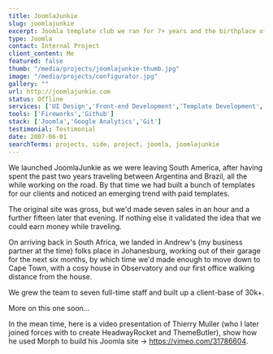 ```yaml
---
title: JoomlaJunkie
slug: joomlajunkie
excerpt: Joomla template club we ran for 7+ years and the birthplace of the Morph template framework.
type: Joomla
contact: Internal Project
client_content: Me
featured: false
thumb: "/media/projects/joomlajunkie-thumb.jpg"
image: "/media/projects/configurator.jpg"
gallery: ""
url: http://joomlajunkie.com
status: Offline
services: ['UI Design','Front-end Development','Template Development','Component Development']
tools: ['Fireworks','Github']
stack: ['Joomla','Google Analytics','Git']
testimonial: Testimonial
date: 2007-06-01
searchTerms: projects, side, project, joomla, joomlajunkie
---
```

We launched JoomlaJunkie as we were leaving South America, after having spent the past two years traveling between Argentina and Brazil, all the while working on the road. By that time we had built a bunch of templates for our clients and noticed an emerging trend with paid templates. 

The original site was gross, but we'd made seven sales in an hour and a further fifteen later that evening. If nothing else it validated the idea that we could earn money while traveling. 

On arriving back in South Africa, we landed in Andrew's (my business partner at the time) folks place in Johanesburg, working out of their garage for the next six months, by which time we'd made enough to move down to Cape Town, with a cosy house in Observatory and our first office walking distance from the house.

We grew the team to seven full-time staff and built up a client-base of 30k+. 

More on this one soon... 

In the mean time, here is a video presentation of Thierry Muller (who I later joined forces with to create HeadwayRocket and ThemeButler), show how he used Morph to build his Joomla site -> https://vimeo.com/31786604.